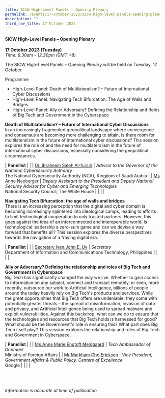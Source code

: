 ```yaml
---
title: SICW High–Level Panels – Opening Plenary
permalink: /events/17-october-2023/sicw-high-level-panels-opening-plenary/
description: ""
third_nav_title: 17 October 2023
---
```

#### **SICW High-Level Panels – Opening Plenary**

**17 October 2023 (Tuesday)**  
*Time: 9.30am - 12.30pm (GMT +8)*

The SICW High-Level Panels – Opening Plenary will be held on Tuesday, 17 October. 

Programme
* High-Level Panel: Death of Multilateralism? – Future of International Cyber Discussions
* High-Level Panel: Navigating Tech Bifurcation: The Age of Walls and Bridges
* High-Level Panel: Ally or Adversary? Defining the Relationship and Roles of Big Tech and Government in the Cyberspace

**Death of Multilateralism? – Future of International Cyber Discussions**
<br>In an increasingly fragmented geopolitical landscape where convergence and consensus are becoming more challenging to attain, is there room for multilateralism in the future of international cyber discussions? This session explores the role of and the need for multilateralism in the future of international cyber discussions, especially considering the geopolitical circumstances.

|  **Panellist**          |                                                              |
| [Dr. Ibraheem Saleh Al-furaih](/speakers/dr-ibraheem-saleh-al-furaih/)  | *Advisor to the Governor of the National Cybersecurity Authority*<br>The National Cybersecurity Authority (NCA), Kingdom of Saudi Arabia              |
| [Ms Anne Neuberger](/speakers/ms-anne-neuberger/)  | *Deputy Assistant to the President and Deputy National Security Advisor for Cyber and Emerging Technologies*<br>National Security Council, The White House              |
| | |

**Navigating Tech Bifurcation: the age of walls and bridges**
<br>There is an increasing perception that the digital and cyber domain is becoming increasingly splintered into ideological camps, leading to efforts to limit technological cooperation to only trusted partners. However, this goes against the idea of an interconnected and interoperable world. Is technological leadership a zero-sum game and can we devise a way forward that benefits all? This session explores the diverse perspectives towards the navigation of a fraying digital era.

|  **Panellist**          |                                                              |
| [Secretary Ivan John E. Uy](/speakers/secretary-ivan-john-e-uy/)  | *Secretary*<br>Department of Information and Communications Technology, Philippines              |
| | |

**Ally or Adversary? Defining the relationship and roles of Big Tech and Government in Cyberspace** 
<br>Big Tech has significantly changed the way we live. Whether to gain access to information on any subject, connect and transact remotely, or even, more recently, outsource our work to Artificial Intelligence, billions of people around the today heavily rely on Big Tech's products and services. While the great opportunities that Big Tech offers are undeniable, they come with potentially greater threats – the spread of misinformation, invasion of data and privacy, and Artificial Intelligence being used to spread malware and exploit vulnerabilities. Against this backdrop, what can we do to ensure that the technologies and resources that Big Tech holds is harnessed for good? What should be the Government's role in ensuring this? What part does Big Tech itself play? This session explores the relationship and roles of Big Tech and Government in Cyberspace.

|  **Panellist**          |                                                              |
| [Ms Anne Marie Engtoft Meldgaard](/speakers/ms-anne-marie-engtoft-meldgaard/)  | *Tech Ambassador of Denmark*<br>Ministry of Foreign Affairs              |
| [Mr Markham Cho Erickson](/speakers/mr-markham-cho-erickson/)  | *Vice President, Government Affairs &amp; Public Policy, Centers of Excellence*<br>Google              |
| | |

<br><br><br>
*Information is accurate at time of publication*